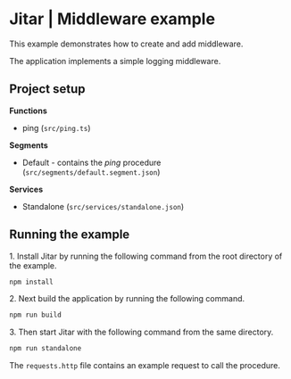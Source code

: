 
# Jitar | Middleware example

This example demonstrates how to create and add middleware.

The application implements a simple logging middleware.

## Project setup

**Functions**

* ping (`src/ping.ts`)

**Segments**

* Default - contains the *ping* procedure (`src/segments/default.segment.json`)

**Services**

* Standalone (`src/services/standalone.json`)

## Running the example

1\. Install Jitar by running the following command from the root directory of the example.

```bash
npm install
```

2\. Next build the application by running the following command.

```bash
npm run build
```

3\. Then start Jitar with the following command from the same directory.

```bash
npm run standalone
```

The ``requests.http`` file contains an example request to call the procedure.
